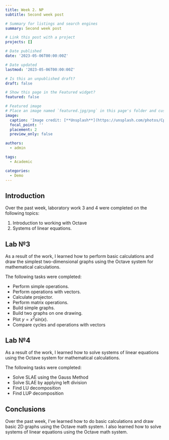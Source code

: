 ```yaml
---
title: Week 2. NP
subtitle: Second week post

# Summary for listings and search engines
summary: Second week post

# Link this post with a project
projects: []

# Date published
date: '2023-05-06T00:00:00Z'

# Date updated
lastmod: '2023-05-06T00:00:00Z'

# Is this an unpublished draft?
draft: false

# Show this page in the Featured widget?
featured: false

# Featured image
# Place an image named `featured.jpg/png` in this page's folder and customize its options here.
image:
  caption: 'Image credit: [**Unsplash**](https://unsplash.com/photos/CpkOjOcXdUY)'
  focal_point: ''
  placement: 2
  preview_only: false

authors:
  - admin

tags:
  - Academic

categories:
  - Demo
---
```


## Introduction
Over the past week, laboratory work 3 and 4 were completed on the following topics:

1. Introduction to working with Octave
2. Systems of linear equations.

## Lab №3

As a result of the work, I learned how to perform basic calculations and draw the simplest two-dimensional graphs using the Octave system for mathematical calculations.

The following tasks were completed:

- Perform simple operations.
- Perform operations with vectors.
- Calculate projector.
- Perform matrix operations.
- Build simple graphs.
- Build two graphs on one drawing.
- Plot $y = x^2sin(x)$.
- Compare cycles and operations with vectors

## Lab №4

As a result of the work, I learned how to solve systems of linear equations using the Octave system for mathematical calculations.

The following tasks were completed:

- Solve SLAE using the Gauss Method
- Solve SLAE by applying left division
- Find LU decomposition
- Find LUP decomposition

## Conclusions

Over the past week, I've learned how to do basic calculations and draw basic 2D graphs using the Octave math system. I also learned how to solve systems of linear equations using the Octave math system.
